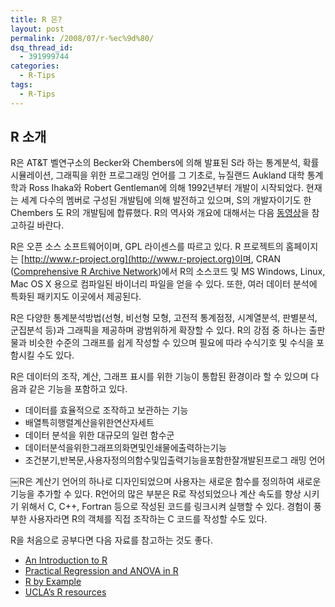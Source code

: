 ```yaml
---
title: R 은?
layout: post
permalink: /2008/07/r-%ec%9d%80/
dsq_thread_id:
  - 391999744
categories:
  - R-Tips
tags:
  - R-Tips
---
```


## R 소개

R은 AT&T 벨연구소의 Becker와 Chembers에 의해 발표된 S라 하는 통계분석, 확률 시뮬레이션, 그래픽을 위한 프로그래밍 언어를 그 기초로, 뉴질랜드 Aukland 대학 통계학과 Ross Ihaka와 Robert Gentleman에 의해 1992년부터 개발이 시작되었다. 현재는 세계 다수의 멤버로 구성된 개발팀에 의해 발전하고 있으며, S의 개발자이기도 한 Chembers 도 R의 개발팀에 합류했다. R의 역사와 개요에 대해서는 다음 [동영상](http://www.youtube.com/watch?v=TR2bHSJ_eck&feature=youtu.be)을 참고하길 바란다.

R은 오픈 소스 소프트웨어이며, GPL 라이센스를 따르고 있다. R 프로젝트의 홈페이지는 [http://www.r-project.org](http://www.r-project.org)이며, CRAN ([Comprehensive R Archive Network](http://cran.r-project.org))에서 R의 소스코드 및 MS Windows, Linux, Mac OS X 용으로 컴파일된 바이너리 파일을 얻을 수 있다. 또한, 여러 데이터 분석에 특화된 패키지도 이곳에서 제공된다.

R은 다양한 통계분석방법(선형, 비선형 모형, 고전적 통계점정, 시계열분석, 판별분석, 군집분석 등)과 그래픽을 제공하며 광범위하게 확장할 수 있다. R의 강점 중 하나는 출판물과 비슷한 수준의 그래프를 쉽게 작성할 수 있으며 필요에 따라 수식기호 및 수식을 포함시킬 수도 있다.

R은 데이터의 조작, 계산, 그래프 표시를 위한 기능이 통합된 환경이라 할 수 있으며 다음과 같은 기능을 포함하고 있다.

* 데이터를 효율적으로 조작하고 보관하는 기능
* 배열특히행렬계산을위한연산자세트
* 데이터 분석을 위한 대규모의 일련 함수군
* 데이터분석을위한그래프의화면및인쇄물에출력하는기능
* 조건분기,반복문,사용자정의의함수및입출력기능을포함한잘개발된프로그 래밍 언어

￼R은 계산기 언어의 하나로 디자인되었으며 사용자는 새로운 함수를 정의하여 새로운 기능을 추가할 수 있다. R언어의 많은 부분은 R로 작성되었으나 계산 속도를 향상 시키기 위해서 C, C++, Fortran 등으로 작성된 코드를 링크시켜 실행할 수 있다. 경험이 풍부한 사용자라면 R의 객체를 직접 조작하는 C 코드를 작성할 수도 있다.

R을 처음으로 공부다면 다음 자료를 참고하는 것도 좋다.

* [An Introduction to R](http://cran.r-project.org/doc/manuals/R-intro.pdf)
* [Practical Regression and ANOVA in R](http://cran.r-project.org/doc/contrib/Faraway-PRA.pdf)
* [R by Example](http://www.mayin.org/ajayshah/KB/R/index.html)
* [UCLA&#8217;s R resources](http://www.ats.ucla.edu/stat/R/)